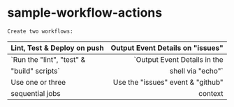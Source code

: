 # sample-workflow-actions

```
Create two workflows:
```

| Lint, Test & Deploy on push |  Output Event Details on "issues" |
| --------------------------- | --------------------------------: |
| `Run the "lint", "test" &   |      `Output Event Details in the |
| "build" scripts`            |                 shell via "echo"` |
| Use one or three            | Use the "issues" event & "github" |
| sequential jobs             |                           context |
